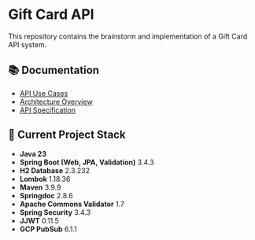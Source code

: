 # Gift Card API

This repository contains the brainstorm and implementation of a Gift Card API system.

## 📚 Documentation

- [API Use Cases](docs/use-cases.md)
- [Architecture Overview](docs/architecture.md)
- [API Specification](docs/api-spec.md)

## 🔧 Current Project Stack

- **Java 23**
- **Spring Boot (Web, JPA, Validation)** 3.4.3
- **H2 Database** 2.3.232
- **Lombok** 1.18.36
- **Maven** 3.9.9
- **Springdoc** 2.8.6
- **Apache Commons Validator** 1.7
- **Spring Security** 3.4.3
- **JJWT** 0.11.5
- **GCP PubSub** 6.1.1